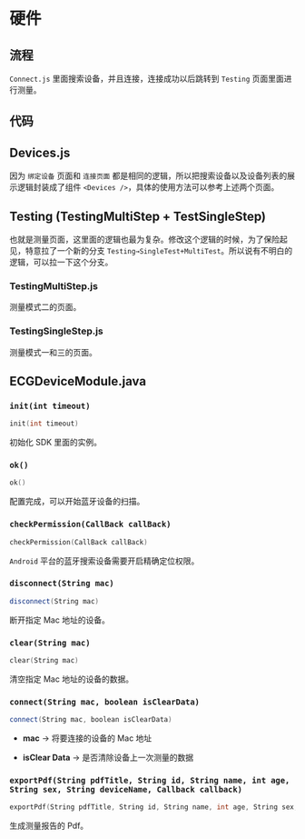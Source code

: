 # 硬件

## 流程

`Connect.js` 里面搜索设备，并且连接，连接成功以后跳转到 `Testing` 页面里面进行测量。

## 代码

## Devices.js

因为 `绑定设备` 页面和 `连接页面` 都是相同的逻辑，所以把搜索设备以及设备列表的展示逻辑封装成了组件 `<Devices />`，具体的使用方法可以参考上述两个页面。

## Testing (TestingMultiStep + TestSingleStep)

也就是测量页面，这里面的逻辑也最为复杂。修改这个逻辑的时候，为了保险起见，特意拉了一个新的分支 `Testing→SingleTest+MultiTest`。所以说有不明白的逻辑，可以拉一下这个分支。

### TestingMultiStep.js

测量模式二的页面。

### TestingSingleStep.js

测量模式一和三的页面。

## ECGDeviceModule.java

### `init(int timeout)`

```cpp
init(int timeout)
```

初始化 SDK 里面的实例。

### `ok()`

```cpp
ok()
```

配置完成，可以开始蓝牙设备的扫描。

### `checkPermission(CallBack callBack)`

```cpp
checkPermission(CallBack callBack)
```

`Android` 平台的蓝牙搜索设备需要开启精确定位权限。

### `disconnect(String mac)`

```cpp
disconnect(String mac)
```

断开指定 Mac 地址的设备。

### `clear(String mac)`

```cpp
clear(String mac)
```

清空指定 Mac 地址的设备的数据。

### `connect(String mac, boolean isClearData)`

```cpp
connect(String mac, boolean isClearData)
```

- **mac** → 将要连接的设备的 Mac 地址

- **isClear Data** → 是否清除设备上一次测量的数据

### `exportPdf(String pdfTitle, String id, String name, int age, String sex, String deviceName, Callback callback)`

```cpp
exportPdf(String pdfTitle, String id, String name, int age, String sex, String deviceName, Callback callback)
```

生成测量报告的 Pdf。
